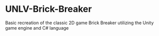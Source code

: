 # UNLV-Brick-Breaker

Basic recreation of the classic 2D game Brick Breaker utilizing the Unity game engine and C# language
